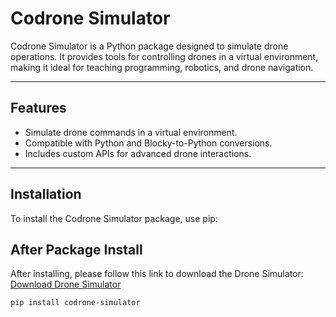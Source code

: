 # Codrone Simulator

Codrone Simulator is a Python package designed to simulate drone operations. It provides tools for controlling drones in a virtual environment, making it ideal for teaching programming, robotics, and drone navigation.

---

## Features

- Simulate drone commands in a virtual environment.
- Compatible with Python and Blocky-to-Python conversions.
- Includes custom APIs for advanced drone interactions.

---

## Installation

To install the Codrone Simulator package, use pip:

## After Package Install

After installing, please follow this link to download the Drone Simulator:
[Download Drone Simulator](https://github.com/10botics/codrone-simulator)

```bash
pip install codrone-simulator